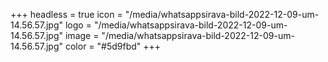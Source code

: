 +++
headless = true
icon = "/media/whatsappsirava-bild-2022-12-09-um-14.56.57.jpg"
logo = "/media/whatsappsirava-bild-2022-12-09-um-14.56.57.jpg"
image = "/media/whatsappsirava-bild-2022-12-09-um-14.56.57.jpg"
color = "#5d9fbd"
+++
